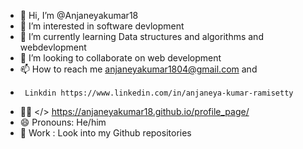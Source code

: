 - 👋 Hi, I’m @Anjaneyakumar18
- 👀 I’m interested in software devlopment 
- 🌱 I’m currently learning Data structures and algorithms and webdevlopment
- 💞️ I’m looking to collaborate on web development 
- 📫 How to reach me anjaneyakumar1804@gmail.com and
-      Linkdin https://www.linkedin.com/in/anjaneya-kumar-ramisetty
- 👨‍💻 </> https://anjaneyakumar18.github.io/profile_page/
- 😄 Pronouns: He/him
- 📁 Work : Look into my Github repositories 

<!---
Anjaneyakumar18/Anjaneyakumar18 is a ✨ special ✨ repository because its `README.md` (this file) appears on your GitHub profile.
You can click the Preview link to take a look at your changes.
--->
